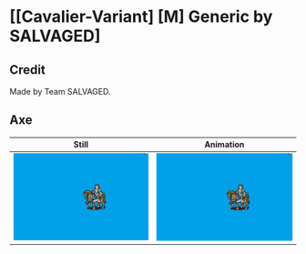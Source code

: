 # [\[Cavalier-Variant\] \[M\] Generic by SALVAGED]

## Credit

Made by Team SALVAGED.
	
## Axe

| Still | Animation |
| :---: | :-------: |
| ![Axe still](./Axe_000.png) | ![Axe animation](./Axe.gif) |
